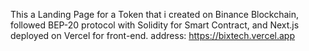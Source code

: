 This a Landing Page for a Token that i created on Binance Blockchain, followed BEP-20 protocol with Solidity for Smart Contract, and Next.js deployed on Vercel for front-end.
address: https://bixtech.vercel.app
